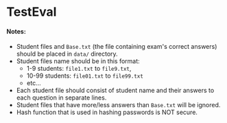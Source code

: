 # TestEval

#### Notes:
- Student files and `Base.txt` (the file containing exam's correct answers) should be placed in `data/` directory.
- Student files name should be in this format:
    - 1-9 students: `file1.txt` to `file9.txt`,
    - 10-99 students: `file01.txt` to `file99.txt`
    - etc...
- Each student file should consist of student name and their answers to each question in separate lines.
- Student files that have more/less answers than `Base.txt` will be ignored.
- Hash function that is used in hashing passwords is NOT secure.
